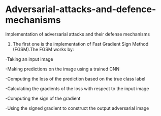 # Adversarial-attacks-and-defence-mechanisms
Implementation of adversarial attacks and their defense mechanisms


1. The first one is the implementation of Fast Gradient Sign Method (FGSM).The FGSM works by:

-Taking an input image

-Making predictions on the image using a trained CNN

-Computing the loss of the prediction based on the true class label

-Calculating the gradients of the loss with respect to the input image

-Computing the sign of the gradient

-Using the signed gradient to construct the output adversarial image
